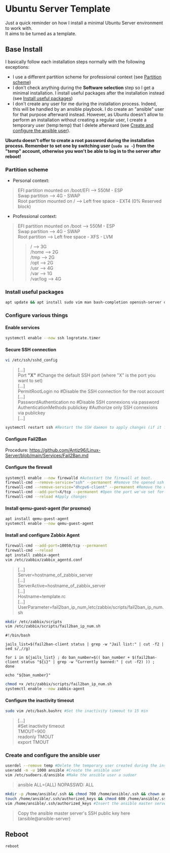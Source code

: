 # Ubuntu Server Template

Just a quick reminder on how I install a minimal Ubuntu Server environment to work with.  
It aims to be turned as a template.

## Base Install

I basically follow each installation steps normally with the following exceptions:

- I use a different partition scheme for professional context (see [Partition scheme](https://github.com/Antiz96/Linux-Server/blob/main/VMs/Ubuntu_Server_Template.md#partition-scheme))
- I don't check anything during the **Software selection** step so I get a minimal installation. I install useful packages after the installation instead (see [Install useful packages](https://github.com/Antiz96/Linux-Server/blob/main/VMs/Ubuntu_Server_Template.md#install-useful-packages))
- I don't create any user for me during the installation process. Indeed, this will be handled by an ansible playbook. I do create an "ansible" user for that purpose afterward instead. However, as Ubuntu doesn't allow to perform an installation without creating a regular user, I create a temporary user (temp:temp) that I delete afterward (see [Create and configure the ansible user](https://github.com/Antiz96/Linux-Server/blob/main/VMs/Ubuntu_Server_Template.md#create-and-configure-the-ansible-user)).

**Ubuntu doesn't offer to create a root password during the installation process. Remember to set one by switching user (`sudo su -`) from the "temp" account, otherwise you won't be able to log in to the server after reboot!**

### Partition scheme

- Personal context:

> EFI partition mounted on /boot/EFI --> 550M - ESP  
> Swap partition --> 4G - SWAP  
> Root partition mounted on / --> Left free space - EXT4 (0% Reserved block)

- Professional context:

> EFI partition mounted on /boot --> 550M - ESP  
> Swap partition --> 4G - SWAP  
> Root partition --> Left free space - XFS - LVM  
> > / --> 3G  
> > /home --> 2G  
> > /tmp --> 2G  
> > /opt --> 2G  
> > /usr --> 4G  
> > /var --> 1G  
> > /var/log --> 4G

### Install useful packages

```bash
apt update && apt install sudo vim man bash-completion openssh-server dnsutils traceroute rsync zip unzip diffutils firewalld mlocate htop curl openssl telnet chrony wget logrotate fail2ban
```

### Configure various things

#### Enable services

```bash
systemctl enable --now ssh logrotate.timer
```

#### Secure SSH connection

```bash
vi /etc/ssh/sshd_config
```

> [...]  
> Port **"X"** #Change the default SSH port (where "X" is the port you want to set)  
> [...]  
> PermitRootLogin no #Disable the SSH connection for the root account  
> [...]  
> PasswordAuthentication no #Disable SSH connexions via password  
> AuthenticationMethods publickey #Authorize only SSH connexions via publickey  
> [...]

```bash
systemctl restart ssh #Restart the SSH daemon to apply changes (if it fails, you probably have to configure firewalld to accept the port you set first)
```

#### Configure Fail2Ban

Procedure: <https://github.com/Antiz96/Linux-Server/blob/main/Services/Fail2Ban.md>

#### Configure the firewall

```bash
systemctl enable --now firewalld #Autostart the firewall at boot.
firewall-cmd --remove-service="ssh" --permanent #Remove the opened ssh port by default as my PC doesn't run a ssh server.
firewall-cmd --remove-service="dhcpv6-client" --permanent #Remove the opened DHCPV6-client port by default as I don't use it.
firewall-cmd --add-port=X/tcp --permanent #Open the port we've set for SSH (replace "X" by the port)
firewall-cmd --reload #Apply changes
```

#### Install qemu-guest-agent (for proxmox)

```bash
apt install qemu-guest-agent
systemctl enable --now qemu-guest-agent
```

#### Install and configure Zabbix Agent

```bash
firewall-cmd --add-port=10050/tcp --permanent
firewall-cmd --reload
apt install zabbix-agent
vim /etc/zabbix/zabbix_agentd.conf
```

> [...]  
> Server=hostname_of_zabbix_server  
> [...]  
> ServerActive=hostname_of_zabbix_server  
> [...]  
> Hostname=template.rc  
> [...]  
> UserParameter=fail2ban_ip_num,/etc/zabbix/scripts/fail2ban_ip_num.sh

```bash
mkdir /etc/zabbix/scripts
vim /etc/zabbix/scripts/fail2ban_ip_num.sh
```

```text
#!/bin/bash

jails_list=$(fail2ban-client status | grep -w "Jail list:" | cut -f2 | sed s/,//g)

for i in ${jails_list} ; do ban_number=$(( ban_number + $(fail2ban-client status "${i}" | grep -w "Currently banned:" | cut -f2) )) ; done

echo "${ban_number}"
```

```bash
chmod +x /etc/zabbix/scripts/fail2ban_ip_num.sh
systemctl enable --now zabbix-agent
```

#### Configure the inactivity timeout

```bash
sudo vim /etc/bash.bashrc #Set the inactivity timeout to 15 min
```

> [...]  
> #Set inactivity timeout  
> TMOUT=900  
> readonly TMOUT  
> export TMOUT

### Create and configure the ansible user

```bash
userdel --remove temp #Delete the temporary user created during the installation
useradd -m -u 1000 ansible #Create the ansible user
vim /etc/sudoers.d/ansible #Make the ansible user a sudoer
```

> ansible ALL=(ALL) NOPASSWD: ALL

```bash
mkdir -p /home/ansible/.ssh && chmod 700 /home/ansible/.ssh && chown ansible: /home/ansible/.ssh
touch /home/ansible/.ssh/authorized_keys && chmod 600 /home/ansible/.ssh/authorized_keys && chown ansible: /home/ansible/.ssh/authorized_keys #Create the authorized_keys file for the user ansible
vim /home/ansible/.ssh/authorized_keys #Insert the ansible master server's SSH public key in it (ansible@ansible-server)
```

> Copy the ansible master server's SSH public key here (ansible@ansible-server)

## Reboot

```bash
reboot
```
